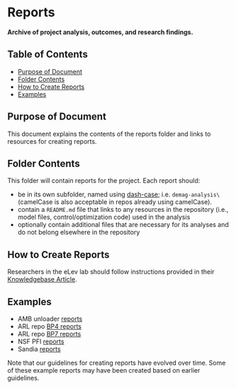 # Reports <!-- omit from toc -->

**Archive of project analysis, outcomes, and research findings.**

## Table of Contents <!-- omit from toc -->

- [Purpose of Document](#purpose-of-document)
- [Folder Contents](#folder-contents)
- [How to Create Reports](#how-to-create-reports)
- [Examples](#examples)

## Purpose of Document

This document explains the contents of the reports folder and links to resources for creating reports.

## Folder Contents

This folder will contain reports for the project. Each report should:

- be in its own subfolder, named using [dash-case](https://github.com/Severson-Group/KnowledgeBase/blob/main/CONTRIBUTING.md#file-naming); i.e. `demag-analysis\` (camelCase is also acceptable in repos already using camelCase).
- contain a `README.md` file that links to any resources in the repository (i.e., model files, control/optimization code) used in the analysis
- optionally contain additional files that are necessary for its analyses and do not belong elsewhere in the repository

## How to Create Reports

Researchers in the eLev lab should follow instructions provided in their [Knowledgebase Article](https://github.com/Severson-Group/KnowledgeBase/blob/main/writing/write-repo-report.md).

## Examples

- AMB unloader [reports](https://github.com/Severson-Group/amb_unloader/tree/main/Reports)
- ARL repo [BP4 reports](https://github.com/Severson-Group/ARL-eturbo/tree/main/BP4/Control/Reports)
- ARL repo [BP7 reports](https://github.com/Severson-Group/ARL-eturbo/tree/main/BP7/Reports)
- NSF PFI [reports](https://github.com/Severson-Group/nsf_pfi_bearingless/tree/main/Reports)
- Sandia [reports](https://github.com/Severson-Group/sandia_sco2/tree/main/Reports)

Note that our guidelines for creating reports have evolved over time. Some of these example reports may have been created based on earlier guidelines.
